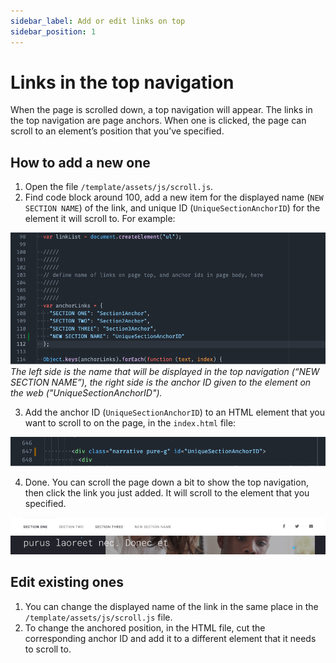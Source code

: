 ```yaml
---
sidebar_label: Add or edit links on top
sidebar_position: 1
---
```


# Links in the top navigation

When the page is scrolled down, a top navigation will appear. The links in the top navigation are page anchors. When one is clicked, the page can scroll to an element’s position that you’ve specified.

## How to add a new one

1. Open the file `/template/assets/js/scroll.js`.
2. Find code block around 100, add a new item for the displayed name (`NEW SECTION NAME`) of the link, and unique ID (`UniqueSectionAnchorID`) for the element it will scroll to. For example:

![Image of vs code editing JS](/img/tutorial/add-a-link-js-code.png) _The left side is the name that will be displayed in the top navigation (“NEW SECTION NAME”), the right side is the anchor ID given to the element on the web ("UniqueSectionAnchorID")._

3. Add the anchor ID (`UniqueSectionAnchorID`) to an HTML element that you want to scroll to on the page, in the `index.html` file:

![Image of vs adding HTML anchor](/img/tutorial/anchor-html.png)

4. Done. You can scroll the page down a bit to show the top navigation, then click the link you just added. It will scroll to the element that you specified.

![Image of HTML page](/img/tutorial/nav-new-link.png)

## Edit existing ones

1. You can change the displayed name of the link in the same place in the `/template/assets/js/scroll.js` file.
2. To change the anchored position, in the HTML file, cut the corresponding anchor ID and add it to a different element that it needs to scroll to.

